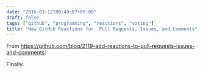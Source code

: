 ```yaml
---
date: "2016-03-12T00:49:07+00:00"
draft: false
tags: ["github", "programming", "reactions", "voting"]
title: "New GitHub Reactions for  Pull Requests, Issues, and Comments"
---
```

From https://github.com/blog/2119-add-reactions-to-pull-requests-issues-and-comments:

Finally.

